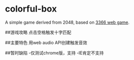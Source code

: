 # colorful-box
A simple game derived from 2048, based on [3366 web game](http://www.3366.com/flash/1000132.shtml).

##游戏攻略
点击空格触发十字匹配

##主要特色
用web audio API创建触发音效

##暂时缺陷
-仅测试chrome版，支持
-IE肯定不支持
